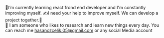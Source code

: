  💫I’m currently learning react frond end developer and I'm constantly improving myself.
 ✍️I need your help to improve myself. We can develop a project together.💪  
 🌙 I am someone who likes to research and learn new things every day.
 You can reach me hasanozcelik.05@gmail.com or any social Media account 
